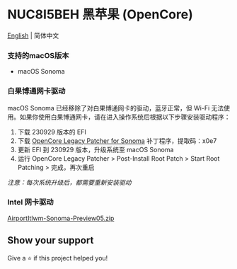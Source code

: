 # NUC8I5BEH 黑苹果 (OpenCore)

[English](./README.md) | 简体中文

### 支持的macOS版本
+ macOS Sonoma

### 白果博通网卡驱动
macOS Sonoma 已经移除了对白果博通网卡的驱动，蓝牙正常，但 Wi-Fi 无法使用。如果你使用白果博通网卡，请在进入操作系统后根据以下步骤安装驱动程序：

1. 下载 230929 版本的 EFI
2. 下载 [OpenCore Legacy Patcher for Sonoma](https://www.123pan.com/s/txFuVv-xXnjv.html) 补丁程序，提取码：x0e7
3. 更新 EFI 到 230929 版本，升级系统至 macOS Sonoma
4. 运行 OpenCore Legacy Patcher > Post-Install Root Patch > Start Root Patching > 完成，再次重启

*注意：每次系统升级后，都需要重新安装驱动*

### Intel 网卡驱动
[AirportItlwm-Sonoma-Preview05.zip](./AirportItlwm-Sonoma-Preview05.zip)


## Show your support

Give a ⭐️ if this project helped you!
